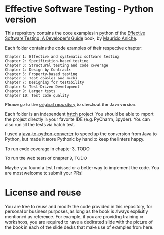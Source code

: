 # Effective Software Testing - Python version

This repository contains the code examples in python of the [Effective Software Testing: A Developer's Guide](https://www.manning.com/books/effective-software-testing) book, by [Maurício Aniche](https://www.mauricioaniche.com/).

Each folder contains the code examples of their respective chapter:

    Chapter 1: Effective and systematic software testing
    Chapter 2: Specification-based testing
    Chapter 3: Structural testing and code coverage
    Chapter 4: Design by Contracts
    Chapter 5: Property-based testing
    Chapter 6: Test doubles and mocks
    Chapter 7: Designing for testability
    Chapter 8: Test-Driven Development
    Chapter 9: Larger tests
    Chapter 10: Test code quality

Please go to the [original repository](https://github.com/effective-software-testing/code) to checkout the Java version.

Each folder is an independent [hatch](https://hatch.pypa.io/latest/) project. You should be able to import the project directly in your favorite IDE (e.g. PyCharm, Spyder). You can also run all the tests via hatch test.

I used a [java-to-python-converter](https://www.codeconvert.ai/java-to-python-converter) to speed up the conversion from Java to Python, but made it more Pythonic by hand to keep the linters happy.

To run code coverage in chapter 3, TODO

To run the web tests of chapter 9, TODO

Maybe you found a test I missed or a better way to implement the code. You are most welcome to submit your PRs!


# License and reuse
You are free to reuse and modify the code provided in this repository, for personal or business purposes, as long as the book is always explicitly mentioned as reference. For example, if you are providing training or workshops, you are required to have a dedicated slide with the picture of the book in each of the slide decks that make use of examples from here.
